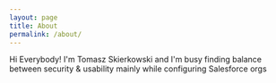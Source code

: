 ```yaml
---
layout: page
title: About
permalink: /about/
---
```


Hi Everybody! I'm Tomasz Skierkowski and I'm busy finding balance between security & usability mainly while configuring Salesforce orgs
